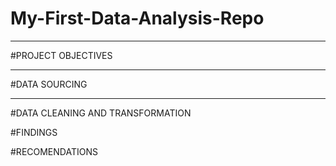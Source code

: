 # My-First-Data-Analysis-Repo

---
#PROJECT OBJECTIVES



---
#DATA SOURCING


---
#DATA CLEANING AND TRANSFORMATION




#FINDINGS





#RECOMENDATIONS





